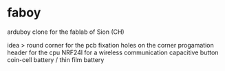 # faboy
arduboy clone for the fablab of Sion (CH)

idea >
round corner for the pcb
fixation holes on the corner
progamation header for the cpu
NRF24l for a wireless communication
capacitive button
coin-cell battery / thin film battery 
